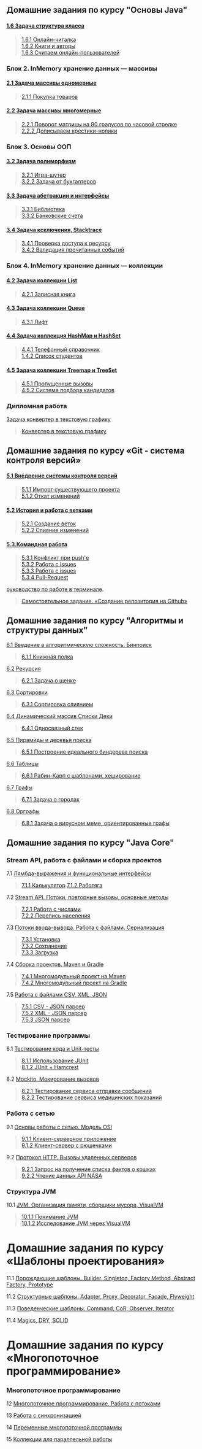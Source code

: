 ## Домашние задания по курсу "Основы Java"

#### [1.6	Задача структура класса](https://github.com/netology-code/java-homeworks/tree/master/class-structure)

> [1.6.1 Онлайн-читалка](https://replit.com/@AndMosk/Lesson6class-structure#Main.java)  
> [1.6.2 Книги и авторы](https://replit.com/@AndMosk/Lesson6class-structure#Main.java)  
> [1.6.3 Считаем онлайн-пользователей](https://replit.com/@AndMosk/Lesson6class-structure#Main.java)

### Блок 2. InMemory хранение данных — массивы

#### [2.1	Задача массивы одномерные](https://github.com/netology-code/java-homeworks/tree/master/one-dimensional-array)

> [2.1.1 Покупка товаров](https://replit.com/@AndMosk/Lesson8#Main.java)

#### [2.2	Задача массивы многомерные](https://github.com/netology-code/java-homeworks/tree/master/multidimensional-array)

> [2.2.1 Поворот матрицы на 90 градусов по часовой стрелке](https://replit.com/@AndMosk/lesson91Matrix#Main.java)  
> [2.2.2 Дописываем крестики-нолики](https://replit.com/@AndMosk/Lesson92GameXO#Main.java)

### Блок 3. Основы ООП

#### [3.2	Задача полиморфизм](https://github.com/netology-code/java-homeworks/tree/master/polymorphism)

> [3.2.1 Игра-шутер](https://replit.com/@AndMosk/Lesson10ShooterGame#Main.java)  
> [3.2.2 Задача от бухгалтеров](https://replit.com/@AndMosk/Lesson10TAX#Main.java)

#### [3.3	Задача абстракции и интерфейсы](https://github.com/netology-code/java-homeworks/tree/master/abstractions-interfaces)

> [3.3.1 Библиотека](https://replit.com/@AndMosk/Lesson12BookLibrary#Main.java)  
> [3.3.2 Банковские счета](https://replit.com/@AndMosk/Lesson12Bank#Main.java)

#### [3.4	Задача ксключения, Stacktrace](https://github.com/netology-code/java-homeworks/tree/master/exceptions)

> [3.4.1 Проверка доступа к ресурсу](https://replit.com/@AndMosk/Lesson13stacktrace#Main.java)  
> [3.4.2 Валидация прочитанных событий](https://replit.com/@AndMosk/Lesson13MoveAndTheatre#Main.java)


### Блок 4. InMemory хранение данных — коллекции

#### [4.2	Задача коллекции List](https://github.com/netology-code/java-homeworks/tree/master/list)

> [4.2.1 Записная книга](https://replit.com/@AndMosk/Lesson16ArrayList#Main.javahttps://replit.com/@AndMosk/Lesson16ArrayList#Main.java)

#### [4.3	Задача коллекции Queue](https://github.com/netology-code/java-homeworks/tree/master/queue)

> [4.3.1 Лифт](https://replit.com/@AndMosk/Lesson17Queue#Main.java)  

#### [4.4	Задача коллекция HashMap и HashSet](https://github.com/netology-code/java-homeworks/tree/master/hash-collections)

> [4.4.1 Телефонный справочник](https://replit.com/@AndMosk/Lesson18HashMap#Main.java)  
> [1.4.2 Список студентов](https://replit.com/@AndMosk/Lesson18HashSet#Main.java)

#### [4.5	Задача коллекции Treemap и TreeSet](https://github.com/netology-code/java-homeworks/tree/master/tree-collections)

> [4.5.1 Пропущенные вызовы](https://replit.com/@AndMosk/Lesson19MISSEDCALL#Main.java)  
> [4.5.2 Система подбора кандидатов](https://replit.com/@AndMosk/Lesson19CandidateSelection#Main.java)

### Дипломная работа
[Задача конвертер в текстовую графику](https://github.com/netology-code/java-diplom)

> [Конвертер в текстовую графику]()


## Домашние задания по курсу «Git - система контроля версий»

#### [5.1  Внедрение системы контроля версий](https://github.com/netology-code/git-homeworks/tree/new-hw/introduction)

> [5.1.1 Импорт существующего проекта](https://github.com/andmosc/1.2.-Site-For-Import)  
> [5.1.2 Откат изменений](https://github.com/andmosc/task2-cancelled-commit)

#### [5.2 История и работа с ветками](https://github.com/netology-code/git-homeworks/tree/new-hw/branch)

> [5.2.1 Создание веток](https://github.com/andmosc/Task1-Creating-Branches)  
> [5.2.2 Слияние изменений](https://github.com/andmosc/Task2-Merging-Changes/tree/main)  

#### [5.3.Командная работа](https://github.com/netology-code/git-homeworks/tree/master/remote)

> [5.3.1 Конфликт при push'е](https://github.com/andmosc/git-homeworks-neuro-fork)  
> [5.3.2 Работа с issues](https://github.com/netology-code/git-homeworks-neuro-issues/issues/11028#issue-1298307943)  
> [5.3.3 Работа с issues](https://github.com/netology-code/git-homeworks-neuro-issues/issues/11029#issue-1298307977)  
> [5.3.4 Pull-Request](https://github.com/netology-code/git-homeworks-neuro-pr/pull/5555#issue-1298318531)

[руководство по работе в терминале](https://github.com/netology-code/guides/blob/master/git-terminal/git-terminal.md).

> [Самостоятельное задание. «Создание репозитория на Github»](https://github.com/andmosc/andmosc)

## Домашние задания по курсу "Алгоритмы и структуры данных"

[6.1 Введение в алгоритмическую сложность. Бинпоиск](https://github.com/netology-code/algo-homeworks/blob/master/tasks/Intro.md)
> [6.1.1 Книжная полка](https://replit.com/@AndMosk/task1#Main.java)

[6.2 Рекурсия](https://github.com/netology-code/algo-homeworks/blob/master/tasks/Dynamics.md)
>[6.2.1 Задача о щенке](https://replit.com/@AndMosk/task2#Main.java)

[6.3 Сортировки](https://github.com/netology-code/algo-homeworks/blob/master/tasks/Sorts.md)
>[6.3.1 Сортировка слиянием](https://replit.com/@AndMosk/task3#Main.java)

[6.4 Динамический массив Списки Деки](https://github.com/netology-code/algo-homeworks/blob/master/tasks/Lists.md)
>[6.4.1 Односвязный стек](https://replit.com/@AndMosk/task4#Main.java)

[6.5 Пирамиды и деревья поиска](https://github.com/netology-code/algo-homeworks/blob/master/tasks/Trees.md)
>[6.5.1 Построение идеального биндерева поиска](https://replit.com/@AndMosk/task5#Main.java)

[6.6 Таблицы](https://github.com/netology-code/algo-homeworks/blob/master/tasks/Graphs.md)
>[6.6.1 Рабин-Карп с шаблонами, хеширование](https://replit.com/@AndMosk/task6#Main.java)

[6.7 Графы](https://github.com/netology-code/algo-homeworks/blob/master/tasks/Graphs.md)
>[6.7.1 Задача о городах](https://replit.com/@AndMosk/task71#Main.java)

[6.8 Орграфы](https://github.com/netology-code/algo-homeworks/blob/master/tasks/DirGraph.md)
>[6.8.1 Задача о вирусном меме, ориентированные графы](https://replit.com/@AndMosk/tasl7#Graph.java)

## Домашние задания по курсу "Java Core"

### Stream API, работа с файлами и сборка проектов

7.1 [Лямбда-выражения и функциональные интерфейсы](https://github.com/netology-code/jd-homeworks/blob/master/lambda/README.md)

>[7.1.1 Калькулятор](https://github.com/andmosc/JD24_task1.git)
> [7.1.2 Работяга](https://github.com/andmosc/JD24_task1_1.git)

7.2 [Stream API. Потоки, повторные вызовы, основные методы](https://github.com/netology-code/jd-homeworks/blob/master/streams/README.md)

> [7.2.1 Работа с числами](https://github.com/andmosc/JD24_task2.git)  
> [7.2.2 Перепись населения](https://github.com/andmosc/JD24_task2_1.git)

7.3 [Потоки ввода-вывода. Работа с файлами. Сериализация](https://github.com/andmosc/JD24_task2_1.git)

> [7.3.1 Установка](https://github.com/andmosc/JD24_task3_1.git)  
> [7.3.2 Сохранение](https://github.com/andmosc/JD24_task3_2.git)   
> [7.3.3 Загрузка](https://github.com/andmosc/JD24_task3_3.git)

7.4 [Сборка проектов. Maven и Gradle](https://github.com/netology-code/jd-homeworks/blob/master/builders/README.md)

> [7.4.1 Многомодульный проект на Maven](https://github.com/andmosc/JD24_task4_1)  
> [7.4.2 Многомодульный проект на Gradle](https://github.com/andmosc/JD24_task4_2)

7.5 [Работа с файлами CSV, XML, JSON](https://github.com/netology-code/jd-homeworks/blob/master/special_files/README.md)

> [7.5.1 CSV - JSON парсер](https://github.com/andmosc/JD24_task5_1.git)  
> [7.5.2 XML - JSON парсер](https://github.com/andmosc/JD24_task5_2.git)  
> [7.5.3 JSON парсер](https://github.com/andmosc/JD24_task5_3.git)
 
### Тестирование программы

8.1 [Тестирование кода и Unit-тесты](https://github.com/netology-code/jd-homeworks/tree/master/junit)

> [8.1.1 Использование JUnit](https://github.com/andmosc/JD24_task6_1.git)  
> [8.1.2 JUnit + Hamcrest](https://github.com/andmosc/JD24_task6_2.git)

8.2 [Mockito. Мокирование вызовов](https://github.com/netology-code/jd-homeworks/tree/master/mocks)

> [8.2.1 Тестирование сервиса отправки сообщений](https://github.com/andmosc/healthcare-service.git)  
> [8.2.2 Тестирование сервиса медицинских показаний](https://github.com/andmosc/geo-service.git)

### Работа с сетью

9.1 [Основы работы с сетью. Модель OSI](https://github.com/netology-code/jd-homeworks/tree/master/network)

> [9.1.1 Клиент-серверное приложение](https://github.com/andmosc/task8_1.git)  
> [9.1.2 Клиент-сервер с рюшечками](https://github.com/andmosc/task8_1.git)

9.2 [Протокол HTTP. Вызовы удаленных серверов](https://github.com/netology-code/jd-homeworks/tree/master/http)

> [9.2.1 Запрос на получение списка фактов о кошках](https://github.com/andmosc/task9_1.git)  
> [9.2.2 Чтение данных API NASA](https://github.com/andmosc/task9_2.git)

### Структура JVM
10.1 [JVM. Организация памяти, сборщики мусора, VisualVM](https://github.com/netology-code/jd-homeworks/tree/master/jvm)
> [10.1.1 Понимание JVM](https://github.com/andmosc/JVM.git)  
> [10.1.2 Исследование JVM через VisualVM](https://github.com/andmosc/JVM.git)

# Домашние задания по курсу «Шаблоны проектирования»

11.1 [Порождающие шаблоны. Builder, Singleton, Factory Method, Abstract Factory, Prototype]()

11.2 [Структурные шаблоны. Adapter, Proxy, Decorator, Facade, Flyweight]()

11.3 [Поведенческие шаблоны. Command, CoR, Observer, Iterator]()

11.4 [Magics, DRY, SOLID]()


# Домашние задания по курсу «Многопоточное программирование»

### Многопоточное программирование

12 [Многопоточное программирование. Работа с потоками]()

13 [Работа с синхронизацией]()

14 [Переменные многопоточной программы]()

15 [Коллекции для параллельной работы]()
